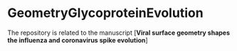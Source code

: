 # GeometryGlycoproteinEvolution
The repository is related to the manuscript [**Viral surface geometry shapes the influenza and coronavirus spike evolution**]
